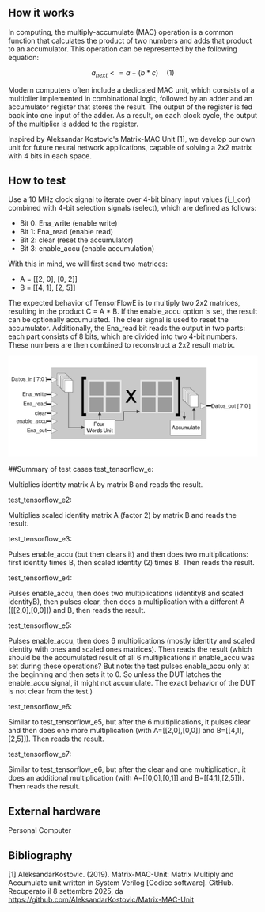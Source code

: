 <!---

This file is used to generate your project datasheet. Please fill in the information below and delete any unused
sections.

You can also include images in this folder and reference them in the markdown. Each image must be less than
512 kb in size, and the combined size of all images must be less than 1 MB.
-->

## How it works
In computing, the multiply-accumulate (MAC) operation is a common function that calculates the product of two numbers and adds that product to an accumulator. This operation can be represented by the following equation:

```math
a_{next} <= a + (b*c)  \quad (1)
```

Modern computers often include a dedicated MAC unit, which consists of a multiplier implemented in combinational logic, followed by an adder and an accumulator register that stores the result. The output of the register is fed back into one input of the adder. As a result, on each clock cycle, the output of the multiplier is added to the register.

Inspired by Aleksandar Kostovic's Matrix-MAC Unit [1], we develop our own unit for future neural network applications, capable of solving a 2x2 matrix with 4 bits in each space.

## How to test

Use a 10 MHz clock signal to iterate over 4-bit binary input values (i_I_cor) combined with 4-bit selection signals (select), which are defined as follows:

- Bit 0: Ena_write (enable write)
- Bit 1: Ena_read (enable read)
- Bit 2: clear (reset the accumulator)
- Bit 3: enable_accu (enable accumulation)

With this in mind, we will first send two matrices:

- A = [[2, 0], [0, 2]]
- B = [[4, 1], [2, 5]]

The expected behavior of TensorFlowE is to multiply two 2x2 matrices, resulting in the product C = A * B. If the enable_accu option is set, the result can be optionally accumulated. The clear signal is used to reset the accumulator. Additionally, the Ena_read bit reads the output in two parts: each part consists of 8 bits, which are divided into two 4-bit numbers. These numbers are then combined to reconstruct a 2x2 result matrix.

![Schematic](TF.png)

##Summary of test cases 
test_tensorflow_e:

Multiplies identity matrix A by matrix B and reads the result.

test_tensorflow_e2:

Multiplies scaled identity matrix A (factor 2) by matrix B and reads the result.

test_tensorflow_e3:

Pulses enable_accu (but then clears it) and then does two multiplications: first identity times B, then scaled identity (2) times B. Then reads the result.

test_tensorflow_e4:

Pulses enable_accu, then does two multiplications (identityB and scaled identityB), then pulses clear, then does a multiplication with a different A ([[2,0],[0,0]]) and B, then reads the result.

test_tensorflow_e5:

Pulses enable_accu, then does 6 multiplications (mostly identity and scaled identity with ones and scaled ones matrices). Then reads the result (which should be the accumulated result of all 6 multiplications if enable_accu was set during these operations? But note: the test pulses enable_accu only at the beginning and then sets it to 0. So unless the DUT latches the enable_accu signal, it might not accumulate. The exact behavior of the DUT is not clear from the test.)

test_tensorflow_e6:

Similar to test_tensorflow_e5, but after the 6 multiplications, it pulses clear and then does one more multiplication (with A=[[2,0],[0,0]] and B=[[4,1],[2,5]]). Then reads the result.

test_tensorflow_e7:

Similar to test_tensorflow_e6, but after the clear and one multiplication, it does an additional multiplication (with A=[[0,0],[0,1]] and B=[[4,1],[2,5]]). Then reads the result.
## External hardware
Personal Computer

## Bibliography 
[1] AleksandarKostovic. (2019). Matrix-MAC-Unit: Matrix Multiply and Accumulate unit written in System Verilog [Codice software]. GitHub. Recuperato il 8 settembre 2025, da https://github.com/AleksandarKostovic/Matrix-MAC-Unit
